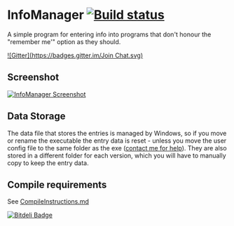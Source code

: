 # InfoManager [![Build status](https://ci.appveyor.com/api/projects/status/1r0lau52v3c1ai7y)](https://ci.appveyor.com/project/Walkman100/infomanager)
A simple program for entering info into programs that don't honour the "remember me'" option as they should.

[![Gitter](https://badges.gitter.im/Join Chat.svg)](https://gitter.im/Walkman100/Walkman?utm_source=badge&utm_medium=badge&utm_campaign=pr-badge&utm_content=badge)

## Screenshot
[![InfoManager Screenshot](http://walkman100.github.io/Walkman/Images/WindowsProjectsScreenshots/InfoManager/MainWindow.png)](http://walkman100.github.io/Walkman/Images/WindowsProjectsScreenshots/InfoManager/MainWindow.png)

## Data Storage
The data file that stores the entries is managed by Windows, so if you move or rename the executable the entry data is reset - unless you move the user config file to the same folder as the exe ([contact me for help](http://walkman100.github.io/Walkman/HTML/Contact.html)). They are also stored in a different folder for each version, which you will have to manually copy to keep the entry data.

## Compile requirements
See [CompileInstructions.md](https://github.com/Walkman100/WinCompile/blob/master/CompileInstructions.md)


[![Bitdeli Badge](https://d2weczhvl823v0.cloudfront.net/Walkman100/infomanager/trend.png)](https://bitdeli.com/free "Bitdeli Badge")

